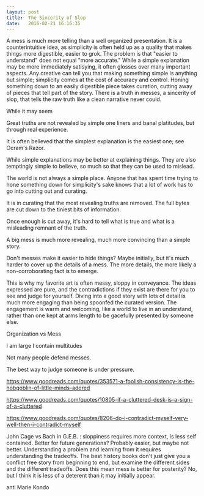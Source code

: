 ```yaml
---
layout: post
title:  The Sincerity of Slop
date:   2016-02-21 16:16:35
---
```


A mess is much more telling than a well organized presentation. It is a counterintuitive idea, as simplicity is often held up as a quality that makes things more digestible, easier to grok. The problem is that "easier to understand" does not equal "more accurate." While a simple explanation may be more immediately satisying, it often glosses over many important aspects. Any creative can tell you that making something simple is anything but simple; simplicity comes at the cost of accuracy and control. Honing something down to an easily digestible piece takes curation, cutting away of pieces that tell part of the story. There is a truth in messes, a sincerity of slop, that tells the raw truth like a clean narrative never could.

While it may seem 


Great truths are not revealed by simple one liners and banal platitudes, but through real experience.

It is often believed that the simplest explanation is the easiest one; see Ocram's Razor.

While simple explanations may be better at explaining things. They are also temptingly simple to believe, so much so that they can be used to mislead.

The world is not always a simple place. Anyone that has spent time trying to hone something down for simplicity's sake knows that a lot of work has to go into cutting out and curating.

It is in curating that the most revealing truths are removed. The full bytes are cut down to the tiniest bits of information.

Once enough is cut away, it's hard to tell what is true and what is a misleading remnant of the truth.

A big mess is much more revealing, much more convincing than a simple story.

Don't messes make it easier to hide things? Maybe initially, but it's much harder to cover up the details of a mess. The more details, the more likely a non-corroborating fact is to emerge.

This is why my favorite art is often messy, sloppy in conveyance. The ideas expressed are pure, and the contradictions if they exist are there for you to see and judge for yourself. Diving into a good story with lots of detail is much more engaging than being spoonfed the curated version. The engagement is warm and welcoming, like a world to live in an understand, rather than one kept at arms length to be gacefully presented by someone else.


Organization vs Mess

I am large I contain multitudes

Not many people defend messes.

The best way to judge someone is under pressure.

https://www.goodreads.com/quotes/353571-a-foolish-consistency-is-the-hobgoblin-of-little-minds-adored

https://www.goodreads.com/quotes/10805-if-a-cluttered-desk-is-a-sign-of-a-cluttered

https://www.goodreads.com/quotes/8206-do-i-contradict-myself-very-well-then-i-contradict-myself

John Cage vs Bach in G.E.B. : sloppiness requires more context, is less self contained. Better for future generations? Probably easier, but maybe not better. Understanding a problem and learning from it requires understanding the tradeoffs. The best history books don't just give you a conflict free story from beginning to end, but examine the different sides and the different tradeoffs. Does this mean mess is better for posterity? No, but I think it is less of a deterent than it may initially appear.

anti Marie Kondo

